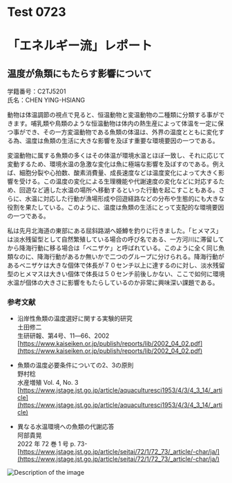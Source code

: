 # Test 0723


# 「エネルギー流」レポート

## 温度が魚類にもたらす影響について

学籍番号：C2TJ5201  
氏名：CHEN YING-HSIANG

動物は体温調節の視点で見ると、恒温動物と変温動物の二種類に分類する事ができます。哺乳類や鳥類のような恒温動物は体内の熱生産によって体温を一定に保つ事ができ、その一方変温動物である魚類の体温は、外界の温度とともに変化する為、温度は魚類の生活に大きな影響を及ぼす重要な環境要因の一つである。

変温動物に属する魚類の多くはその体温が環境水温とほぼ一致し、それに応じて変動するため、環境水温の急激な変化は魚に極端な影響を及ぼすのである。例えば、細胞分裂や心拍数、酸素消費量、成長速度などは温度変化によって大きく影響を受ける。この温度の変化による生理機能や代謝速度の変化などに対応するため、回遊など適した水温の場所へ移動するといった行動を起こすこともある。さらに、水温に対応した行動が漁場形成や回遊経路などの分布や生態的にも大きな役割を果たしている。このように、温度は魚類の生活にとって支配的な環境要因の一つである。

私は先月北海道の東部にある屈斜路湖へ姫鱒を釣りに行きました。「ヒメマス」は淡水残留型として自然繁殖している場合の呼び名である、一方河川に滞留してから降海行動に移る場合は「ベニザケ」と呼ばれている。このように全く同じ魚類なのに、降海行動があるか無いかで二つのグループに分けられる。降海行動があるベニザケは大きな個体で体長が７０センチ以上に達するのに対し、淡水残留型のヒメマスは大きい個体で体長は５０センチ前後しかない、ここで如何に環境水温が個体の大きさに影響をもたらしているのか非常に興味深い課題である。

### 参考文献

- 沿岸性魚類の温度選好に関する実験的研究  
  土田修二  
  生研研報、第4号、11―66、2002  
  [https://www.kaiseiken.or.jp/publish/reports/lib/2002_04_02.pdf](https://www.kaiseiken.or.jp/publish/reports/lib/2002_04_02.pdf)

- 魚類の温度必要条件についての2、3の原則  
  野村稔  
  水産増殖 Vol. 4, No. 3  
  [https://www.jstage.jst.go.jp/article/aquaculturesci1953/4/3/4_3_14/_article](https://www.jstage.jst.go.jp/article/aquaculturesci1953/4/3/4_3_14/_article)

- 異なる水温環境への魚類の代謝応答  
  阿部貴晃  
  2022 年 72 巻 1 号 p. 73-  
  [https://www.jstage.jst.go.jp/article/seitai/72/1/72_73/_article/-char/ja/](https://www.jstage.jst.go.jp/article/seitai/72/1/72_73/_article/-char/ja/)



![Description of the image](myimage.png)



